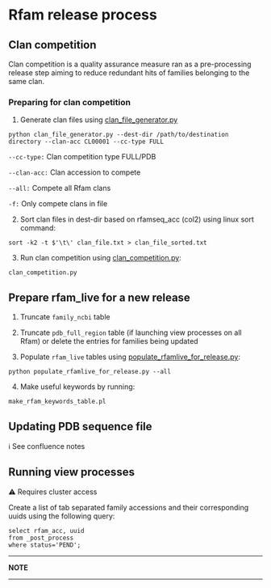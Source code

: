 # Rfam release process

## Clan competition

Clan competition is a quality assurance measure ran as a pre-processing release step aiming to reduce redundant hits of families belonging to the same clan. 

### Preparing for clan competition

1. Generate clan files using [clan_file_generator.py](https://github.com/Rfam/rfam-production/blob/release-14.4/scripts/release/clan_file_generator.py)

```
python clan_file_generator.py --dest-dir /path/to/destination directory --clan-acc CL00001 --cc-type FULL
```
`--cc-type:` Clan competition type FULL/PDB

`--clan-acc:` Clan accession to compete

`--all:` Compete all Rfam clans

`-f:` Only compete clans in file

2. Sort clan files in dest-dir based on rfamseq_acc (col2) using linux sort command:

```
sort -k2 -t $'\t\' clan_file.txt > clan_file_sorted.txt
```

3. Run clan competition using [clan_competition.py](https://github.com/Rfam/rfam-production/blob/release-14.4/scripts/processing/clan_competition.py):

```
clan_competition.py 
```

## Prepare rfam_live for a new release
1. Truncate `family_ncbi` table

2. Truncate `pdb_full_region` table (if launching view processes on all Rfam) or delete the entries for families being updated
3. Populate `rfam_live` tables using [populate_rfamlive_for_release.py](https://github.com/Rfam/rfam-production/blob/release-14.4/scripts/release/populate_rfamlive_for_release.py):

```
python populate_rfamlive_for_release.py --all
```
4. Make useful keywords by running:

```
make_rfam_keywords_table.pl
```

## Updating PDB sequence file

:information_source: See confluence notes

## Running view processes

:warning: Requires cluster access

Create a list of tab separated family accessions and their corresponding uuids using the following query:


```
select rfam_acc, uuid 
from _post_process 
where status='PEND';
```


---
**NOTE**

---


